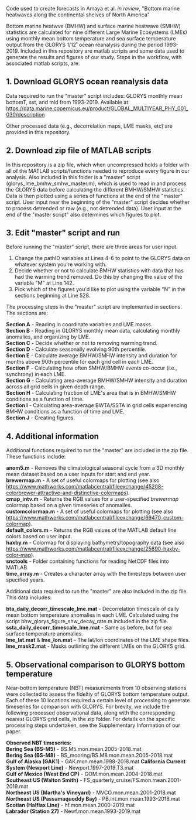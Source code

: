 Code used to create forecasts in Amaya et al. _in review_, "Bottom marine heatwaves along the continental shelves of North America"

Bottom marine heatwve (BMHW) and surface marine heatwave (SMHW) statistics are calculated for nine different Large Marine Ecosystems (LMEs) using monthly mean bottom temperature and sea surface temperature output from the GLORYS 1/12˚ ocean reanalysis during the period 1993-2019. Included in this repository are matlab scripts and some data used to generate the results and figures of our study. Steps in the workflow, with associated matlab scripts, are:

## 1. Download GLORYS ocean reanalysis data

Data required to run the "master" script includes: GLORYS monthly mean bottomT, sst, and mld from 1993-2019. Available at: https://data.marine.copernicus.eu/product/GLOBAL_MULTIYEAR_PHY_001_030/description

Other processed data (e.g., decorrelation maps, LME masks, etc) are provided in this repository.

## 2. Download zip file of MATLAB scripts

In this repository is a zip file, which when uncompressed holds a folder with all of the MATLAB scripts/functions needed to reproduce every figure in our analysis. Also included in this folder is a "master" script (glorys_lme_bmhw_smhw_master.m), which is used to read in and process the GLORYS data before calculating the different BMHW/SMHW statistics. Data is then plotted using a series of functions at the end of the "master" script. User input near the beginning of the "master" script decides whether to process detrended or raw (e.g., not detrended data). User input at the end of the "master script" also determines which figures to plot.

## 3. Edit "master" script and run

Before running the "master" script, there are three areas for user input.
  1. Change the pathID variables at Lines 4-6 to point to the GLORYS data on whatever system you're working with.
  2. Decide whether or not to calculate BMHW statistics with data that has had the warming trend removed. Do this by changing the value of the variable "M"      at Line 142.
  3. Pick which of the figures you'd like to plot using the variable "N" in the sections beginning at Line 528.

The processing steps in the "master" script are implemented in sections. The sections are:

**Section A** - Reading in coordinate variables and LME masks.  
**Section B** - Reading in GLORYS monthly mean data, calculating monthly anomalies, and organizing by LME.  
**Section C** - Decide whether or not to removing warming trend.  
**Section D** - Calculate seasonally evolving 90th percentile.  
**Section E** - Calculate average BMHW/SMHW intensity and duration for months above 90th percentile for each grid cell in each LME.  
**Section F** - Calculating how often SMHW/BMHW events co-occur (i.e., synchrony) in each LME.  
**Section G** - Calculating area-average BMHW/SMHW intensity and duration across all grid cells in given depth range.  
**Section H** - Calculating fraction of LME's area that is in BMHW/SMHW conditions as a function of time.    
**Section I** - Calculating area-average BWTA/SSTA in grid cells experiencing BMHW conditions as a function of time and LME.  
**Section J** - Creating figures.  

## 4. Additional information

Additional functions required to run the "master" are included in the zip file. These functions include:  

**anom5.m**          - Removes the climatological seasonal cycle from a 3D monthly mean dataset based on a user inputs for start and end year.  
**brewermap.m**      - A set of useful colormaps for plotting (see also 
                   https://www.mathworks.com/matlabcentral/fileexchange/45208-colorbrewer-attractive-and-distinctive-colormaps).  
**cmap_intv.m**      - Returns the RGB values for a user-specified _brewermap_ colormap based on a given timeseries of anomalies.  
**customcolormap.m** - A set of useful colormaps for plotting (see also https://www.mathworks.com/matlabcentral/fileexchange/69470-custom-colormap).  
**default_colors.m** - Returns the RGB values of the MATLAB default line colors based on user input.  
**haxby.m**          - Colormap for displaying bathymetry/topography data (see also https://www.mathworks.com/matlabcentral/fileexchange/25690-haxby-color-map).  
**snctools**         - Folder containing functions for reading NetCDF files into MATLAB.  
**time_array.m**    - Creates a character array with the timesteps between user specified years.  

Additional data required to run the "master" are also included in the zip file. This data includes:  

**bta_daily_decorr_timescale_lme.mat**  -  Decorrelation timescale of daily mean bottom temperature anomalies in each LME. Calculated using the script                                                bhw_glorys_figure_shw_decay_rate.m included in the zip file.  
**ssta_daily_decorr_timescale_lme.mat** -  Same as before, but for sea surface temperature anomalies.  
**lme_lat.mat** & **lme_lon.mat**          -  The lat/lon coordinates of the LME shape files.  
**lme_mask2.mat**                      -  Masks outlining the different LMEs on the GLORYS grid. 

## 5. Observational comparison to GLORYS bottom temperature

Near-bottom temperature (NBT) measurements from 10 observing stations were collected to assess the fideltiy of GLORYS bottom temperature output. Each of these 10 locations required a certain level of processing to generate timeseries for comparison with GLORYS. For brevity, we include the following processed observational data, along with the corresponding nearest GLORYS grid cells, in the zip folder. For details on the specific processing steps undertaken, see the Supplementary Information of our paper. 

**Observed NBT timeseries:**  
**Bering Sea (BS-M5)** - BS.M5.mon.mean.2005-2018.mat  
**Bering Sea (BS-M8)** - BS_mooring/BS.M8.mon.mean.2005-2018.mat  
**Gulf of Alaska (GAK1)** - GAK.mon.mean.1998-2018.mat 
**California Current System (Newport Line)** - Newport.1997-2019.T3.mat  
**Gulf of Mexico (West End CP)** - GOM.mon.mean.2004-2018.mat  
**Southeast US (Walton Smith)** - FS_quarterly_cruise/FS.mon.mean.2001-2019.mat  
**Northeast US (Martha's Vineyard)** - MVCO.mon.mean.2001-2018.mat  
**Northeast US (Passamaquoddy Bay)** - PB.int.mon.mean.1993-2018.mat  
**Scotian (Halfiax Line)** - hf.mon.mean.2000-2019.mat  
**Labrador (Station 27)** - Newf.mon.mean.1993-2019.mat  





